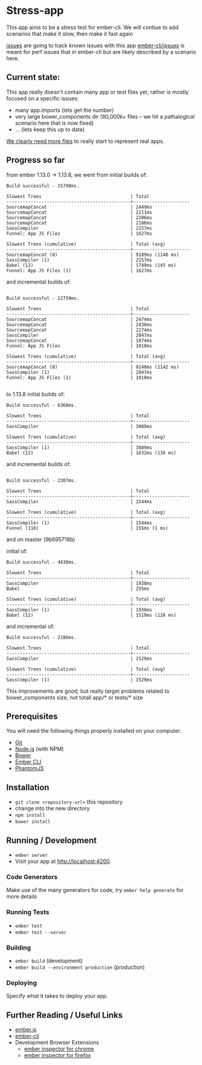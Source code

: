 # Stress-app

This app aims to be a stress test for ember-cli.
We will contiue to add scenarios that make it slow, then make it fast again



[issues](https://github.com/ember-cli/stress-app/issues/) are going to track known issues with this app
[ember-cli/issues](https://github.com/ember-cli/ember-cli/issues?q=is%3Aopen+is%3Aissue+label%3Aperformance) is meant for perf issues that in ember-cli but are likely described by a scenario here.

## Current state:

This app really doesn't contain many app or test files yet, rather is mostly focused on a specific issues:

* many app.imports (lets get the number)
* very large bower_components dir (80,000k+ files – we hit a pathalogical scenario here that is now fixed)
* ... (lets keep this up to date)

[We clearly need more files](https://github.com/ember-cli/stress-app/issues/2) to really start to represent real apps.

## Progress so far

from ember 1.13.0 -> 1.13.8, we went from initial builds of:

```
Build successful - 15798ms.

Slowest Trees                                 | Total
----------------------------------------------+---------------------
SourcemapConcat                               | 2449ms
SourcemapConcat                               | 2211ms
SourcemapConcat                               | 2206ms
SourcemapConcat                               | 2186ms
SassCompiler                                  | 2157ms
Funnel: App JS Files                          | 1627ms

Slowest Trees (cumulative)                    | Total (avg)
----------------------------------------------+---------------------
SourcemapConcat (8)                           | 9189ms (1148 ms)
SassCompiler (1)                              | 2157ms
Babel (12)                                    | 1749ms (145 ms)
Funnel: App JS Files (1)                      | 1627ms

```

and incremental builds of:

```

Build successful - 12759ms.

Slowest Trees                                 | Total
----------------------------------------------+---------------------
SourcemapConcat                               | 2474ms
SourcemapConcat                               | 2438ms
SourcemapConcat                               | 2274ms
SassCompiler                                  | 2047ms
SourcemapConcat                               | 1874ms
Funnel: App JS Files                          | 1018ms

Slowest Trees (cumulative)                    | Total (avg)
----------------------------------------------+---------------------
SourcemapConcat (8)                           | 9140ms (1142 ms)
SassCompiler (1)                              | 2047ms
Funnel: App JS Files (1)                      | 1018ms


```


to 1.13.8 initial builds of:

```
Build successful - 6368ms.

Slowest Trees                                 | Total
----------------------------------------------+---------------------
SassCompiler                                  | 3089ms

Slowest Trees (cumulative)                    | Total (avg)
----------------------------------------------+---------------------
SassCompiler (1)                              | 3089ms
Babel (12)                                    | 1632ms (136 ms)

```

and incremental builds of:

```

Build successful - 2307ms.

Slowest Trees                                 | Total
----------------------------------------------+---------------------
SassCompiler                                  | 1544ms

Slowest Trees (cumulative)                    | Total (avg)
----------------------------------------------+---------------------
SassCompiler (1)                              | 1544ms
Funnel (118)                                  | 155ms (1 ms)
```

and on master (9b695718b)

initial of:
```
Build successful - 4630ms.

Slowest Trees                                 | Total
----------------------------------------------+---------------------
SassCompiler                                  | 1938ms
Babel                                         | 255ms

Slowest Trees (cumulative)                    | Total (avg)
----------------------------------------------+---------------------
SassCompiler (1)                              | 1938ms
Babel (12)                                    | 1519ms (126 ms)

```

and incremental of:

```
Build successful - 2186ms.

Slowest Trees                                 | Total
----------------------------------------------+---------------------
SassCompiler                                  | 1529ms

Slowest Trees (cumulative)                    | Total (avg)
----------------------------------------------+---------------------
SassCompiler (1)                              | 1529ms
```

This improvements are good, but really target problems related to bower_components size, not totall app/* or tests/* size

## Prerequisites

You will need the following things properly installed on your computer.

* [Git](http://git-scm.com/)
* [Node.js](http://nodejs.org/) (with NPM)
* [Bower](http://bower.io/)
* [Ember CLI](http://www.ember-cli.com/)
* [PhantomJS](http://phantomjs.org/)

## Installation

* `git clone <repository-url>` this repository
* change into the new directory
* `npm install`
* `bower install`

## Running / Development

* `ember server`
* Visit your app at [http://localhost:4200](http://localhost:4200).

### Code Generators

Make use of the many generators for code, try `ember help generate` for more details

### Running Tests

* `ember test`
* `ember test --server`

### Building

* `ember build` (development)
* `ember build --environment production` (production)

### Deploying

Specify what it takes to deploy your app.

## Further Reading / Useful Links

* [ember.js](http://emberjs.com/)
* [ember-cli](http://www.ember-cli.com/)
* Development Browser Extensions
  * [ember inspector for chrome](https://chrome.google.com/webstore/detail/ember-inspector/bmdblncegkenkacieihfhpjfppoconhi)
  * [ember inspector for firefox](https://addons.mozilla.org/en-US/firefox/addon/ember-inspector/)

